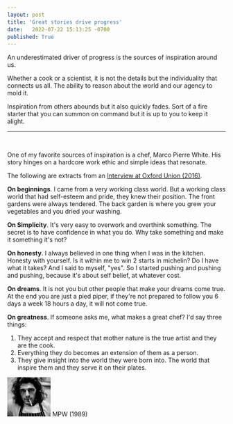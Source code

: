 ```yaml
---
layout: post
title: 'Great stories drive progress'
date:   2022-07-22 15:13:25 -0700
published: True 
---
```


An underestimated driver of progress is the sources of inspiration around us. 

Whether a cook or a scientist, it is not the details but the individuality that connects us all. The ability to reason about the world and our agency to mold it.

Inspiration from others abounds but it also quickly fades. Sort of a fire starter that you can summon on command but it is up to you to keep it alight.

------ 

&nbsp;  

One of my favorite sources of inspiration is a chef, Marco Pierre White. 
His story hinges on a hardcore work ethic and simple ideas that resonate.

The following are extracts from an [Interview at Oxford Union (2016)](https://www.youtube.com/watch?v=U-xCIstDBaI).

**On beginnings**. I came from a very working class world. 
But a working class world that had self-esteem and pride, they knew their position. 
The front gardens were always tendered. The back garden is where you grew your vegetables and you dried your washing.

**On Simplicity**. It's very easy to overwork and overthink something. 
The secret is to have confidence in what you do.
Why take something and make it something it's not?

**On honesty**. I always believed in one thing when I was in the kitchen. Honesty with yourself. Is it within me to win 2 starts in michelin? Do I have what it takes? And I said to myself, "yes". So I started pushing and pushing and pushing, because it's about self belief, at whatever cost. 

**On dreams**. It is not you but other people that make your dreams come true.
At the end you are just a pied piper, if they're not prepared to follow you 6 days a week 18 hours a day, it will not come true.

**On greatness**.
If someone asks me, what makes a great chef? I'd say three things:
1. They accept and respect that mother nature is the true artist and they are the cook.
2. Everything they do becomes an extension of them as a person.
3. They give insight into the world they were born into. The world that inspire them and they serve it on their plates.

![Marco](/assets/marco.png)
MPW (1989)
